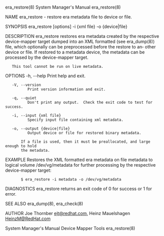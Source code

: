 era_restore(8)                                                                             System Manager's Manual                                                                             era_restore(8)

NAME
       era_restore - restore era metadata file to device or file.

SYNOPSIS
       era_restore [options] -i {xml file} -o {device|file}

DESCRIPTION
       era_restore  restores  era metadata created by the respective device-mapper target dumped into an XML formatted (see era_dump(8)) file, which optionally can be preprocessed before the restore to an‐
       other device or file. If restored to a metadata device, the metadata can be processed by the device-mapper target.

       This tool cannot be run on live metadata.

OPTIONS
       -h, --help
              Print help and exit.

       -V, --version
              Print version information and exit.

       -q, --quiet
              Don't print any output.  Check the exit code to test for success.

       -i, --input {xml file}
              Specify input file containing xml metadata.

       -o, --output {device|file}
              Output device or file for restored binary metadata.

           If a file is used, then it must be preallocated, and large enough to hold
           the metadata.

EXAMPLE
       Restores the XML formatted era metadata on file metadata to logical volume /dev/vg/metadata for further processing by the respective device-mapper target:

           $ era_restore -i metadata -o /dev/vg/metadata

DIAGNOSTICS
       era_restore returns an exit code of 0 for success or 1 for error.

SEE ALSO
       era_dump(8), era_check(8)

AUTHOR
       Joe Thornber <ejt@redhat.com>, Heinz Mauelshagen <HeinzM@RedHat.com>

System Manager's Manual                                                                      Device Mapper Tools                                                                               era_restore(8)
